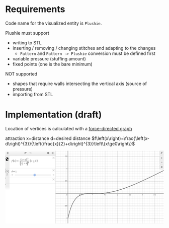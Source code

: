 # Requirements

Code name for the visualized entity is `Plushie`.

Plushie must support
- writing to STL
- inserting / removing / changing stitches and adapting to the changes
  - `Pattern` and `Pattern -> Plushie` conversion must be defined first
- variable pressure (stuffing amount)
- fixed points (one is the bare minimum)

NOT supported
- shapes that require walls intersecting the vertical axis (source of pressure)
- importing from STL

# Implementation (draft)

Location of vertices is calculated with a [force-directed graph](https://en.wikipedia.org/wiki/Force-directed_graph_drawing)


attraction x=distance d=desired distance
$f\left(x\right)=\frac{\left(x-d\right)^{3}}{\left(\frac{x}{2}+d\right)^{3}}\left\{x\ge0\right\}$

![](2024-02-14-07-22-51.png)